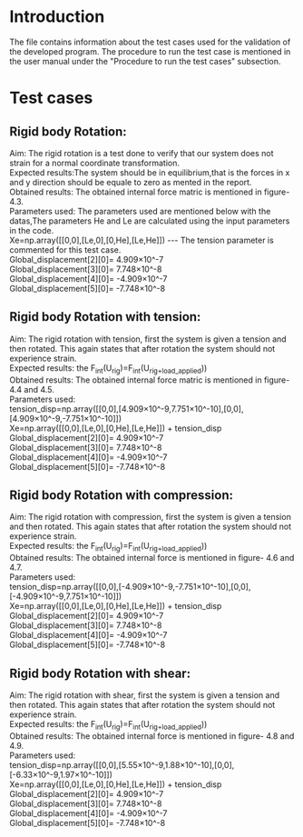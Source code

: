 # Introduction
The file contains information about the test cases used for the validation of the developed program.
The procedure to run the test case is mentioned in the user manual under the "Procedure to run the test cases" subsection.
# Test cases
## Rigid body Rotation:
Aim: The rigid rotation is a test done to verify that our system does not strain for a normal coordinate transformation.<br/>
Expected results:The system should be in equilibrium,that is the forces in x and y direction should be equale to zero as mented in the report.<br/>
Obtained results: The obtained internal force matric is mentioned in figure-4.3.<br/>
Parameters used: The parameters used are mentioned below with the datas,The parameters He and Le are calculated using the input parameters in the code.<br/>
Xe=np.array([[0,0],[Le,0],[0,He],[Le,He]]) --- The tension parameter is commented for this test case.<br/>
Global_displacement[2][0]= 4.909×10^-7 <br/>
Global_displacement[3][0]= 7.748×10^-8 <br/>
Global_displacement[4][0]= -4.909×10^-7 <br/>
Global_displacement[5][0]= -7.748×10^-8 <br/>
## Rigid body Rotation with tension:
Aim: The rigid rotation with tension, first the system is given a tension and then rotated. This again states that after rotation the system should not experience strain.<br/>
Expected results: the F<sub>int</sub>(U<sub>rig</sub>)=F<sub>int</sub>(U<sub>rig+load\_applied</sub>))  <br/>
Obtained results: The obtained internal force matric is mentioned in figure- 4.4 and 4.5. <br/>
Parameters used: <br/>
tension_disp=np.array([[0,0],[4.909×10^-9,7.751×10^-10],[0,0],[4.909×10^-9,-7.751×10^-10]]) <br/>
Xe=np.array([[0,0],[Le,0],[0,He],[Le,He]]) + tension_disp <br/>
Global_displacement[2][0]= 4.909×10^-7 <br/>
Global_displacement[3][0]= 7.748×10^-8 <br/>
Global_displacement[4][0]= -4.909×10^-7 <br/>
Global_displacement[5][0]= -7.748×10^-8 <br/>
## Rigid body Rotation with compression:
Aim: The rigid rotation with compression, first the system is given a tension and then rotated. This again states that after rotation the system should not experience strain. <br/>
Expected results: the F<sub>int</sub>(U<sub>rig</sub>)=F<sub>int</sub>(U<sub>rig+load\_applied</sub>))  <br/>
Obtained results: The obtained internal force is mentioned in figure- 4.6 and 4.7. <br/>
Parameters used: <br/>
tension_disp=np.array([[0,0],[-4.909×10^-9,-7.751×10^-10],[0,0],[-4.909×10^-9,7.751×10^-10]]) <br/>
Xe=np.array([[0,0],[Le,0],[0,He],[Le,He]]) + tension_disp <br/>
Global_displacement[2][0]= 4.909×10^-7 <br/>
Global_displacement[3][0]= 7.748×10^-8 <br/>
Global_displacement[4][0]= -4.909×10^-7 <br/>
Global_displacement[5][0]= -7.748×10^-8 <br/>
## Rigid body Rotation with shear:
Aim: The rigid rotation with shear, first the system is given a tension and then rotated. This again states that after rotation the system should not experience strain. <br/>
Expected results: the F<sub>int</sub>(U<sub>rig</sub>)=F<sub>int</sub>(U<sub>rig+load\_applied</sub>))   <br/>
Obtained results: The obtained internal force is mentioned in figure- 4.8 and 4.9. <br/>
Parameters used: <br/>
tension_disp=np.array([[0,0],[5.55×10^-9,1.88×10^-10],[0,0],[-6.33×10^-9,1.97×10^-10]]) <br/>
Xe=np.array([[0,0],[Le,0],[0,He],[Le,He]]) + tension_disp <br/>
Global_displacement[2][0]= 4.909×10^-7  <br/>
Global_displacement[3][0]= 7.748×10^-8 <br/>
Global_displacement[4][0]= -4.909×10^-7 <br/>
Global_displacement[5][0]= -7.748×10^-8 <br/>
